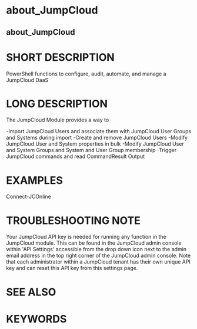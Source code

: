 # about_JumpCloud

## about_JumpCloud

# SHORT DESCRIPTION

PowerShell functions to configure, audit, automate, and manage a JumpCloud DaaS

# LONG DESCRIPTION

The JumpCloud Module provides a way to

-Import JumpCloud Users and associate them with JumpCloud User Groups and Systems during import
-Create and remove JumpCloud Users
-Modify JumpCloud User and System properties in bulk
-Modify JumpCloud User and System Groups and System and User Group membership
-Trigger JumpCloud commands and read CommandResult Output

# EXAMPLES
Connect-JCOnline

# TROUBLESHOOTING NOTE
Your JumpCloud API key is needed for running any function in the JumpCloud module.
This can be found in the JumpCloud admin console within 'API Settings' accessible from the drop down icon next to the admin email address in the top right corner of the JumpCloud admin console.
Note that each administrator within a JumpCloud tenant has their own unique API key and can reset this API key from this settings page.

# SEE ALSO

# KEYWORDS
